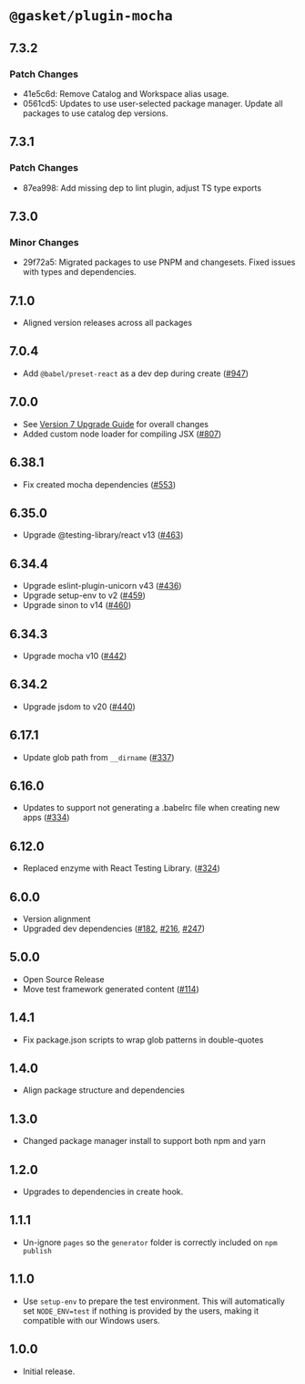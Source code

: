 # `@gasket/plugin-mocha`

## 7.3.2

### Patch Changes

- 41e5c6d: Remove Catalog and Workspace alias usage.
- 0561cd5: Updates to use user-selected package manager. Update all packages to use catalog dep versions.

## 7.3.1

### Patch Changes

- 87ea998: Add missing dep to lint plugin, adjust TS type exports

## 7.3.0

### Minor Changes

- 29f72a5: Migrated packages to use PNPM and changesets. Fixed issues with types and dependencies.

## 7.1.0

- Aligned version releases across all packages

## 7.0.4

- Add `@babel/preset-react` as a dev dep during create ([#947])

## 7.0.0

- See [Version 7 Upgrade Guide] for overall changes
- Added custom node loader for compiling JSX ([#807])

## 6.38.1

- Fix created mocha dependencies ([#553])

## 6.35.0

- Upgrade @testing-library/react v13 ([#463])

## 6.34.4

- Upgrade eslint-plugin-unicorn v43 ([#436])
- Upgrade setup-env to v2 ([#459])
- Upgrade sinon to v14 ([#460])

## 6.34.3

- Upgrade mocha v10 ([#442])

## 6.34.2

- Upgrade jsdom to v20 ([#440])

## 6.17.1

- Update glob path from `__dirname` ([#337])

## 6.16.0

- Updates to support not generating a .babelrc file when creating new apps ([#334])

## 6.12.0

- Replaced enzyme with React Testing Library. ([#324])

## 6.0.0

- Version alignment
- Upgraded dev dependencies ([#182], [#216], [#247])

## 5.0.0

- Open Source Release
- Move test framework generated content ([#114])

## 1.4.1

- Fix package.json scripts to wrap glob patterns in double-quotes

## 1.4.0

- Align package structure and dependencies

## 1.3.0

- Changed package manager install to support both npm and yarn

## 1.2.0

- Upgrades to dependencies in create hook.

## 1.1.1

- Un-ignore `pages` so the `generator` folder is correctly included on `npm publish`

## 1.1.0

- Use `setup-env` to prepare the test environment. This will automatically set
  `NODE_ENV=test` if nothing is provided by the users, making it compatible
  with our Windows users.

## 1.0.0

- Initial release.

[Version 7 Upgrade Guide]: /docs/upgrade-to-7.md
[#114]: https://github.com/godaddy/gasket/pull/114
[#182]: https://github.com/godaddy/gasket/pull/182
[#216]: https://github.com/godaddy/gasket/pull/216
[#247]: https://github.com/godaddy/gasket/pull/247
[#324]: https://github.com/godaddy/gasket/pull/324
[#334]: https://github.com/godaddy/gasket/pull/334
[#337]: https://github.com/godaddy/gasket/pull/337
[#436]: https://github.com/godaddy/gasket/pull/436
[#440]: https://github.com/godaddy/gasket/pull/440
[#442]: https://github.com/godaddy/gasket/pull/442
[#459]: https://github.com/godaddy/gasket/pull/459
[#460]: https://github.com/godaddy/gasket/pull/460
[#463]: https://github.com/godaddy/gasket/pull/463
[#553]: https://github.com/godaddy/gasket/pull/553
[#807]: https://github.com/godaddy/gasket/pull/807
[#947]: https://github.com/godaddy/gasket/pull/947
